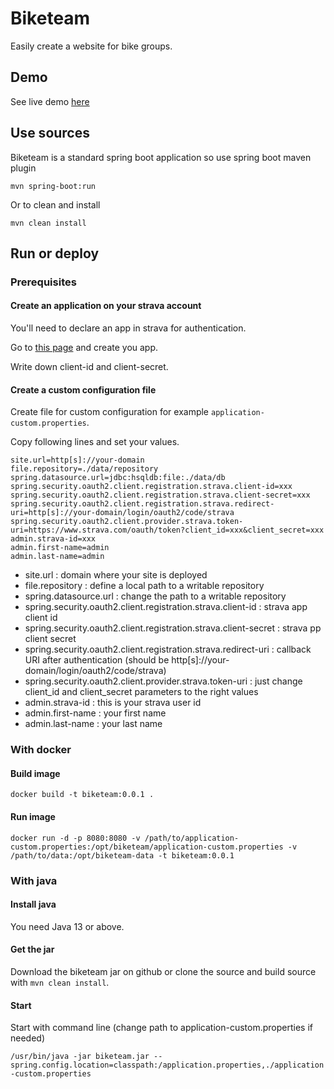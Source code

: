 # Biketeam

Easily create a website for bike groups.

## Demo

See live demo [here](https://demo.biketeam.info)

## Use sources

Biketeam is a standard spring boot application so use spring boot maven plugin 

`mvn spring-boot:run`

Or to clean and install

`mvn clean install`

## Run or deploy

### Prerequisites

#### Create an application on your strava account

You'll need to declare an app in strava for authentication.

Go to [this page](https://www.strava.com/settings/api) and create you app.

Write down client-id and client-secret.

#### Create a custom configuration file

Create file for custom configuration for example `application-custom.properties`.

Copy following lines and set your values.

```
site.url=http[s]://your-domain
file.repository=./data/repository
spring.datasource.url=jdbc:hsqldb:file:./data/db
spring.security.oauth2.client.registration.strava.client-id=xxx
spring.security.oauth2.client.registration.strava.client-secret=xxx
spring.security.oauth2.client.registration.strava.redirect-uri=http[s]://your-domain/login/oauth2/code/strava
spring.security.oauth2.client.provider.strava.token-uri=https://www.strava.com/oauth/token?client_id=xxx&client_secret=xxx
admin.strava-id=xxx
admin.first-name=admin
admin.last-name=admin
```

* site.url : domain where your site is deployed
* file.repository : define a local path to a writable repository
* spring.datasource.url : change the path to a writable repository
* spring.security.oauth2.client.registration.strava.client-id : strava app client id
* spring.security.oauth2.client.registration.strava.client-secret : strava pp client secret
* spring.security.oauth2.client.registration.strava.redirect-uri : callback URI after authentication (should be http[s]://your-domain/login/oauth2/code/strava)
* spring.security.oauth2.client.provider.strava.token-uri : just change client_id and client_secret parameters to the right values
* admin.strava-id : this is your strava user id
* admin.first-name : your first name
* admin.last-name : your last name

### With docker

#### Build image

`docker build -t biketeam:0.0.1 .`

#### Run image

`docker run -d -p 8080:8080 -v /path/to/application-custom.properties:/opt/biketeam/application-custom.properties -v /path/to/data:/opt/biketeam-data -t biketeam:0.0.1`

### With java

#### Install java

You need Java 13 or above.

#### Get the jar

Download the biketeam jar on github or clone the source and build source with `mvn clean install`.

#### Start

Start with command line (change path to application-custom.properties if needed)

`/usr/bin/java -jar biketeam.jar --spring.config.location=classpath:/application.properties,./application-custom.properties`
